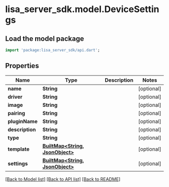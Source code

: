 # lisa_server_sdk.model.DeviceSettings

## Load the model package
```dart
import 'package:lisa_server_sdk/api.dart';
```

## Properties
Name | Type | Description | Notes
------------ | ------------- | ------------- | -------------
**name** | **String** |  | [optional] 
**driver** | **String** |  | [optional] 
**image** | **String** |  | [optional] 
**pairing** | **String** |  | [optional] 
**pluginName** | **String** |  | [optional] 
**description** | **String** |  | [optional] 
**type** | **String** |  | [optional] 
**template** | [**BuiltMap<String, JsonObject>**](JsonObject.md) |  | [optional] 
**settings** | [**BuiltMap<String, JsonObject>**](JsonObject.md) |  | [optional] 

[[Back to Model list]](../README.md#documentation-for-models) [[Back to API list]](../README.md#documentation-for-api-endpoints) [[Back to README]](../README.md)


